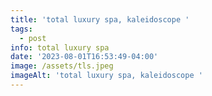 ```yaml
---
title: 'total luxury spa, kaleidoscope '
tags:
  - post
info: total luxury spa
date: '2023-08-01T16:53:49-04:00'
image: /assets/tls.jpeg
imageAlt: 'total luxury spa, kaleidoscope '
---
```


